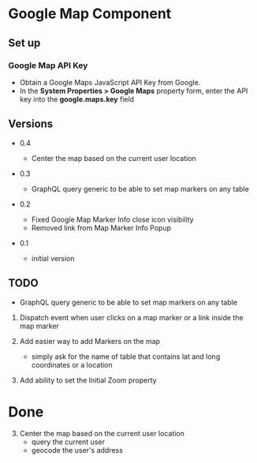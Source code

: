 # Google Map Component

## Set up

### Google Map API Key
- Obtain a Google Maps JavaScript API Key from Google.
- In the **System Properties > Google Maps** property form, enter the API key into the **google.maps.key** field

## Versions

- 0.4 
    - Center the map based on the current user location
- 0.3
    - GraphQL query generic to be able to set map markers on any table

- 0.2
    - Fixed Google Map Marker Info close icon visibility
    - Removed link from Map Marker Info Popup
- 0.1
    - initial version

## TODO

- GraphQL query generic to be able to set map markers on any table


1. Dispatch event when user clicks on a map marker or a link inside the map marker
2. Add easier way to add Markers on the map
    - simply ask for the name of table that contains lat and long coordinates or a location

4. Add ability to set the Initial Zoom property

# Done
3. Center the map based on the current user location
    - query the current user
    - geocode the user's address